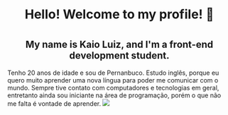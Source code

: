 <h1 align="center">
  Hello! Welcome to my profile! 👋
<h1>
  <h2 align="center">
   My name is Kaio Luiz, and I'm a front-end development student.
  </h2>
  
  Tenho 20 anos de idade e sou de Pernanbuco. Estudo inglês, porque eu quero muito aprender uma nova língua
  para poder me comunicar com o mundo. Sempre tive contato com computadores e tecnologias em geral, entretanto ainda
  sou iniciante na área de programação, porém o que não me falta é vontade de aprender.
  <a href="https://www.instagram.com/kaio.luiz.3532/" target="_blank"><img src="https://img.shields.io/badge/-Instagram-%23E4405F?style=for-the-badge&logo=instagram&logoColor=white" target="_blank"></a>
  
<!--
**KaioLuiz03/KaioLuiz03** is a ✨ _special_ ✨ repository because its `README.md` (this file) appears on your GitHub profile.

Here are some ideas to get you started:

- 🔭 I’m currently working on ...
- 🌱 I’m currently learning ...
- 👯 I’m looking to collaborate on ...
- 🤔 I’m looking for help with ...
- 💬 Ask me about ...
- 📫 How to reach me: ...
- 😄 Pronouns: ...
- ⚡ Fun fact: ...
-->
